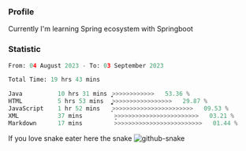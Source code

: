 ### Profile 

Currently I'm learning Spring ecosystem with Springboot

### Statistic
<!--START_SECTION:waka-->

```python
From: 04 August 2023 - To: 03 September 2023

Total Time: 19 hrs 43 mins

Java          10 hrs 31 mins  ͎͎͎͎͎͎͎͎͎͎͎͎͎>>>>>>>>>>>>   53.36 %
HTML          5 hrs 53 mins   ͎͎͎͎͎͎͎͚>>>>>>>>>>>>>>>>>   29.87 %
JavaScript    1 hr 52 mins    ͎͎>>>>>>>>>>>>>>>>>>>>>>>   09.53 %
XML           37 mins         ̞>>>>>>>>>>>>>>>>>>>>>>>>   03.21 %
Markdown      17 mins         >>>>>>>>>>>>>>>>>>>>>>>>>   01.44 %
```

<!--END_SECTION:waka-->

If you love snake eater here the snake 
<picture>
  <source media="(prefers-color-scheme: dark)" srcset="https://github.com/pradana4648/pradana4648/blob/c0566a83ca6ea5f2e46bab00e717c4c82b4b5c4c/github-contribution-grid-snake-dark.svg" />
  <source media="(prefers-color-scheme: light)" srcset="https://github.com/pradana4648/pradana4648/blob/c0566a83ca6ea5f2e46bab00e717c4c82b4b5c4c/github-contribution-grid-snake.svg" />
  <img alt="github-snake" src="https://github.com/pradana4648/pradana4648/blob/c0566a83ca6ea5f2e46bab00e717c4c82b4b5c4c/github-contribution-grid-snake.svg" />
</picture>
